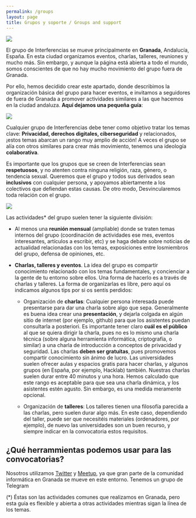 ```yaml
---
permalink: /groups
layout: page
title: Grupos y soporte / Groups and support
---
```


![](https://github.com/Interferencias/interferencias.github.io/blob/pruebas/images/interferenciasbanner.png)

El grupo de Interferencias se mueve principalmente en **Granada**, Andalucía, España. En esta ciudad organizamos eventos, charlas, talleres, reuniones y mucho más. Sin embargo, y aunque la página está abierta a todo el mundo, somos conscientes de que no hay mucho movimiento del grupo fuera de Granada. 

Por ello, hemos decidido crear este apartado, donde describimos la organización básica del grupo para hacer eventos, e invitamos a seguidores de fuera de Granada a promover actividades similares a las que hacemos en la ciudad andaluza. **Aquí dejamos una pequeña guía**:

![](https://github.com/Interferencias/interferencias.github.io/blob/pruebas/images/interferenciasbanner2.png)

Cualquier grupo de Interferencias debe tener como objetivo tratar los temas clave: **Privacidad, derechos digitales, ciberseguridad** y relacionados, ¡estos temas abarcan un rango muy amplio de acción! A veces el grupo se alía con otros similares para crear más movimiento, tenemos una ideología **colaborativa**. 

Es importante que los grupos que se creen de Interferencias sean **respetuosos**, y no atenten contra ninguna religión, raza, género, o tendencia sexual. Queremos que el grupo y todos sus derivados sean **inclusivos** con cualquier persona, y apoyamos abiertamente a los colectivos que defiendan estas causas. De otro modo, Desvincularemos toda relación con el grupo.

![](https://github.com/Interferencias/interferencias.github.io/blob/pruebas/images/interferenciasbanner3.png)

Las actividades* del grupo suelen tener la siguiente división: 

- Al menos una **reunión mensual** (ampliable) donde se traten temas internos del grupo (coordinación de actividades ese mes, eventos interesantes, artículos a escribir, etc) y se haga debate sobre noticias de actualidad relacionadas con los temas, exposiciones entre losmiembros del grupo, defensa de opiniones, etc.  
- **Charlas, talleres y eventos**. La idea del grupo es compartir conocimiento relacionado con los temas fundamentales, y concienciar a la gente de tu entorno sobre ellos. Una forma de hacerlo es a través de charlas y talleres. La forma de organizarlas es libre, pero aquí os indicamos algunos tips por si os sentís perdidos:

  - Organización de **charlas**: Cualquier persona interesada puede presentarse para dar una charla sobre algo que sepa. Generalmente es buena idea crear una **presentación**, y dejarla colgada en algún sitio de internet (por ejemplo, github) para que los asistentes puedan consultarla a posteriori. Es importante tener claro **cuál es el público** al que se quiera dirigir la charla, pues no es lo mismo una charla técnica (sobre alguna herramienta informática, criptografía, o similar) a una charla de introducción a conceptos de privacidad y seguridad. Las charlas **deben ser gratuítas**, pues promovemos compartir conocimiento sin ánimo de lucro. Las universidades suelen ofrecer aulas y espacios gratis para hacer charlas, y algunos grupos (en España, por ejemplo, Hacklab) también. Nuestras charlas suelen durar entre 40 minutos y una hora. Hemos calculado que este rango es aceptable para que sea una charla dinámica, y los asistentes estén agusto. Sin embargo, es una medida meramente opcional.
  
  - Organización de **talleres**: Los talleres tienen una filosofía parecida a las charlas, pero suelen durar algo más. En este caso, dependiendo del taller, puede ser que necesitéis materiales (ordenadores, por ejemplo), de nuevo las universidades son un buen recurso, y siempre indicar en la convocatoria estos requisitos. 
  
## ¿Qué herrammientas podemos usar para las convocatorias?

Nosotros utilizamos [Twitter](www.twitter.com) y [Meetup](meetup.com), ya que gran parte de la comunidad informática en Granada se mueve en este entorno. Tenemos un grupo de Telegram

(*) Éstas son las actividades comunes que realizamos en Granada, pero esta guía es flexible y abierta a otras actividades mientras sigan la línea de los temas. 


